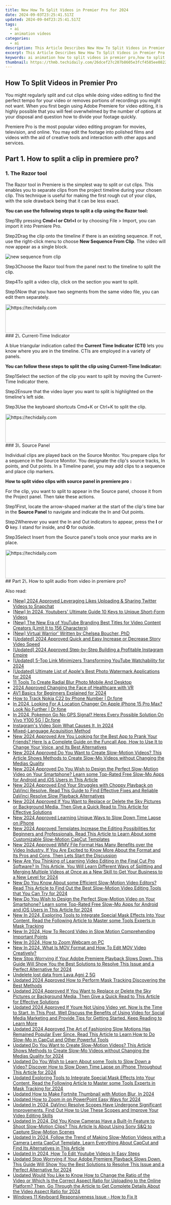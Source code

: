 ```yaml
---
title: New How To Split Videos in Premier Pro for 2024
date: 2024-09-03T23:25:41.517Z
updated: 2024-09-04T23:25:41.517Z
tags: 
  - ai
  - animation videos
categories: 
  - ai
description: This Article Describes New How To Split Videos in Premier Pro for 2024
excerpt: This Article Describes New How To Split Videos in Premier Pro for 2024
keywords: ai animation how to split videos in premier pro,how to split videos in premier pro,how to split a clip in premiere pro,split audio from video in premiere pro,how to split videos in final cut pro,how to add filter to video in premiere pro,how to mirror a video clip in premiere pro
thumbnail: https://thmb.techidaily.com/26dcef27c207b8605e3fcf4585ee0822110eeb8a794c85ff8e27071c7786d452.jpg
---
```


## How To Split Videos in Premier Pro

You might regularly split and cut clips while doing video editing to find the perfect tempo for your video or removes portions of recordings you might not want. When you first begin using Adobe Premiere for video editing, it is highly possible that you will feel overwhelmed by the number of options at your disposal and question how to divide your footage quickly.

Premiere Pro is the most popular video editing program for movies, television, and online. You may edit the footage into polished films and videos with the aid of creative tools and interaction with other apps and services.

## Part 1\. How to split a clip in premiere pro?

### 1\. The Razor tool

The Razor tool in Premiere is the simplest way to split or cut clips. This enables you to separate clips from the project timeline during your chosen clip. This technique is useful for making the first rough cut of your clips, with the sole drawback being that it can be less exact.

**You can use the following steps to split a clip using the Razor tool:**

Step1By pressing **Cmd+I or Ctrl+I** or by choosing File > Import, you can import it into Premiere Pro.

Step2Drag the clip onto the timeline if there is an existing sequence. If not, use the right-click menu to choose **New Sequence From Clip**. The video will now appear as a single block.

![new sequence from clip](https://images.wondershare.com/filmora/article-images/2022/08/how-to-split-in-premierpro-1.jpg)

Step3Choose the Razor tool from the panel next to the timeline to split the clip.

Step4To split a video clip, click on the section you want to split.

Step5Now that you have two segments from the same video file, you can edit them separately.

<!-- affiliate ads begin -->
<a href="https://appsumo.8odi.net/c/5597632/2123737/7443" target="_top" id="2123737">
  <img src="//a.impactradius-go.com/display-ad/7443-2123737" border="0" alt="https://techidaily.com" width="728" height="90"/>
</a>
<img height="0" width="0" src="https://appsumo.8odi.net/i/5597632/2123737/7443" style="position:absolute;visibility:hidden;" border="0" />
<!-- affiliate ads end -->
### 2\. Current-Time Indicator

A blue triangular indication called the **Current Time Indicator (CTI)** lets you know where you are in the timeline. CTIs are employed in a variety of panels.

**You can follow these steps to split the clip using Current-Time Indicator:**

Step1Select the section of the clip you want to split by moving the Current-Time Indicator there.

Step2Ensure that the video layer you want to split is highlighted on the timeline's left side.

Step3Use the keyboard shortcuts Cmd+K or Ctrl+K to split the clip.

<!-- affiliate ads begin -->
<a href="https://imp.i357552.net/c/5597632/1001453/11832" target="_top" id="1001453">
  <img src="//a.impactradius-go.com/display-ad/11832-1001453" border="0" alt="https://techidaily.com" width="728" height="90"/>
</a>
<img height="0" width="0" src="https://imp.i357552.net/i/5597632/1001453/11832" style="position:absolute;visibility:hidden;" border="0" />
<!-- affiliate ads end -->
### 3\. Source Panel

Individual clips are played back on the Source Monitor. You prepare clips for a sequence in the Source Monitor. You designate the clip's source tracks, In points, and Out points. In a Timeline panel, you may add clips to a sequence and place clip markers.

**How to split video clips with source panel in premiere pro** **:**

For the clip, you want to split to appear in the Source panel, choose it from the Project panel. Then take these actions.

Step1First, locate the arrow-shaped marker at the start of the clip's time bar in the **Source Panel** to navigate and indicate the In and Out points.

Step2Wherever you want the In and Out indicators to appear, press the **I** or **O** key. I stand for inside, and **O** for outside.

Step3Select Insert from the Source panel's tools once your marks are in place.

<!-- affiliate ads begin -->
<a href="https://aligracehair.sjv.io/c/5597632/2080317/19272" target="_top" id="2080317">
  <img src="//a.impactradius-go.com/display-ad/19272-2080317" border="0" alt="https://techidaily.com" width="728" height="90"/>
</a>
<img height="0" width="0" src="https://aligracehair.sjv.io/i/5597632/2080317/19272" style="position:absolute;visibility:hidden;" border="0" />
<!-- affiliate ads end -->
## Part 2\. How to split audio from video in premiere pro?



<ins class="adsbygoogle"
      style="display:block"
      data-ad-client="ca-pub-7571918770474297"
      data-ad-slot="8358498916"
      data-ad-format="auto"
      data-full-width-responsive="true"></ins>


<span class="atpl-alsoreadstyle">Also read:</span>
<div><ul>
<li><a href="https://twitter-videos.techidaily.com/new-2024-approved-leveraging-likes-uploading-and-sharing-twitter-videos-to-snapchat/"><u>[New] 2024 Approved  Leveraging Likes  Uploading & Sharing Twitter Videos to Snapchat</u></a></li>
<li><a href="https://youtube-docs.techidaily.com/n-2024-youtubers-ultimate-guide-10-keys-to-unique-short-form-videos/"><u>[New] In 2024, Youtubers' Ultimate Guide  10 Keys to Unique Short-Form Videos</u></a></li>
<li><a href="https://facebook-video-share.techidaily.com/new-the-new-era-of-youtube-branding-best-titles-for-video-content-creators-limit-it-to-156-characters/"><u>[New] The New Era of YouTube Branding  Best Titles for Video Content Creators (Limit It to 156 Characters)</u></a></li>
<li><a href="https://screen-video-capture.techidaily.com/new-virtual-warrior-written-by-chelsea-boucher-phd/"><u>[New] Virtual Warrior' Written by Chelsea Boucher, PhD</u></a></li>
<li><a href="https://fox-cloud.techidaily.com/updated-2024-approved-quick-and-easy-increase-or-decrease-story-video-speed/"><u>[Updated] 2024 Approved  Quick and Easy  Increase or Decrease Story Video Speed</u></a></li>
<li><a href="https://instagram-clips.techidaily.com/updated-2024-approved-step-by-step-building-a-profitable-instagram-empire/"><u>[Updated] 2024 Approved  Step-by-Step  Building a Profitable Instagram Empire</u></a></li>
<li><a href="https://facebook-video-share.techidaily.com/updated-5-top-link-minimizers-transforming-youtube-watchability-for-2024/"><u>[Updated] 5-Top Link Minimizers Transforming YouTube Watchability for 2024</u></a></li>
<li><a href="https://fox-http.techidaily.com/updated-ultimate-list-of-apples-best-photo-watermark-applications-for-2024/"><u>[Updated] Ultimate List of Apple's Best Photo Watermark Applications for 2024</u></a></li>
<li><a href="https://ai-video-editing.techidaily.com/11-tools-to-create-radial-blur-photo-mobile-and-desktop/"><u>11 Tools To Create Radial Blur Photo Mobile And Desktop</u></a></li>
<li><a href="https://extra-tips.techidaily.com/2024-approved-changing-the-face-of-healthcare-with-vr/"><u>2024 Approved  Changing the Face of Healthcare with VR</u></a></li>
<li><a href="https://fox-helps.techidaily.com/av1-basics-for-beginners-explained-for-2024/"><u>AV1 Basics for Beginners Explained for 2024</u></a></li>
<li><a href="https://android-location-track.techidaily.com/how-to-track-nokia-c22-by-phone-number-drfone-by-drfone-virtual-android/"><u>How to Track Nokia C22 by Phone Number | Dr.fone</u></a></li>
<li><a href="https://phone-solutions.techidaily.com/in-2024-looking-for-a-location-changer-on-apple-iphone-15-pro-max-look-no-further-drfone-by-drfone-virtual-ios/"><u>In 2024, Looking For A Location Changer On Apple iPhone 15 Pro Max? Look No Further | Dr.fone</u></a></li>
<li><a href="https://change-location.techidaily.com/in-2024-pokemon-go-no-gps-signal-heres-every-possible-solution-on-vivo-y100-5g-drfone-by-drfone-virtual-android/"><u>In 2024, Pokemon Go No GPS Signal? Heres Every Possible Solution On Vivo Y100 5G | Dr.fone</u></a></li>
<li><a href="https://extra-support.techidaily.com/instagrams-video-spin-what-causes-it-in-2024/"><u>Instagram's Video Spin  What Causes It, In 2024</u></a></li>
<li><a href="https://mondly-stories.techidaily.com/mixed-language-acquisition-method/"><u>Mixed-Language Acquisition Method</u></a></li>
<li><a href="https://ai-video-editing.techidaily.com/new-2024-approved-are-you-looking-for-the-best-app-to-prank-your-friends-here-is-a-complete-guide-on-the-funcall-app-how-to-use-it-to-change-your-voice-and-/"><u>New 2024 Approved Are You Looking for the Best App to Prank Your Friends? Here Is a Complete Guide on the Funcall App, How to Use It to Change Your Voice, and Its Best Alternatives</u></a></li>
<li><a href="https://ai-video-editing.techidaily.com/new-2024-approved-do-you-want-to-create-slow-motion-videos-this-article-shows-methods-to-create-slow-mo-videos-without-changing-the-medias-quality/"><u>New 2024 Approved Do You Want to Create Slow-Motion Videos? This Article Shows Methods to Create Slow-Mo Videos without Changing the Medias Quality</u></a></li>
<li><a href="https://ai-video-editing.techidaily.com/new-2024-approved-do-you-wish-to-design-the-perfect-slow-motion-video-on-your-smartphone-learn-some-top-rated-free-slow-mo-apps-for-android-and-ios-users-in/"><u>New 2024 Approved Do You Wish to Design the Perfect Slow-Motion Video on Your Smartphone? Learn some Top-Rated Free Slow-Mo Apps for Android and iOS Users in This Article</u></a></li>
<li><a href="https://ai-video-editing.techidaily.com/new-2024-approved-end-your-struggles-with-choppy-playback-on-davinci-resolve-read-this-guide-to-find-effective-fixes-and-reliable-davinci-resolve-slow-playb/"><u>New 2024 Approved End Your Struggles with Choppy Playback on DaVinci Resolve. Read This Guide to Find Effective Fixes and Reliable DaVinci Resolve Slow Playback Alternatives</u></a></li>
<li><a href="https://ai-video-editing.techidaily.com/new-2024-approved-if-you-want-to-replace-or-delete-the-sky-pictures-or-background-media-then-give-a-quick-read-to-this-article-for-effective-solutions/"><u>New 2024 Approved If You Want to Replace or Delete the Sky Pictures or Background Media, Then Give a Quick Read to This Article for Effective Solutions</u></a></li>
<li><a href="https://ai-video-editing.techidaily.com/new-2024-approved-learning-unique-ways-to-slow-down-time-lapse-on-iphone/"><u>New 2024 Approved Learning Unique Ways to Slow Down Time Lapse on iPhone</u></a></li>
<li><a href="https://ai-video-editing.techidaily.com/new-2024-approved-templates-increase-the-editing-possibilities-for-beginners-and-professionals-read-this-article-to-learn-about-some-customizable-slow-motio/"><u>New 2024 Approved Templates Increase the Editing Possibilities for Beginners and Professionals. Read This Article to Learn About some Customizable Slow-Motion CapCut Templates</u></a></li>
<li><a href="https://ai-video-editing.techidaily.com/new-2024-approved-wmv-file-format-has-many-benefits-over-the-video-industry-if-you-are-excited-to-know-more-about-the-format-and-its-pros-and-cons-then-lets/"><u>New 2024 Approved WMV File Format Has Many Benefits over the Video Industry. If You Are Excited to Know More About the Format and Its Pros and Cons, Then Lets Start the Discussion</u></a></li>
<li><a href="https://ai-video-editing.techidaily.com/1713961685281-new-are-you-thinking-of-learning-video-editing-in-the-final-cut-pro-software-in-this-article-you-will-learn-different-ways-of-splitting-and-merging-multiple/"><u>New Are You Thinking of Learning Video Editing in the Final Cut Pro Software? In This Article, You Will Learn Different Ways of Splitting and Merging Multiple Videos at Once as a New Skill to Get Your Business to a New Level for 2024</u></a></li>
<li><a href="https://ai-video-editing.techidaily.com/new-do-you-know-about-some-efficient-slow-motion-video-editors-read-this-article-to-find-out-the-best-slow-motion-video-editing-tools-that-you-can-try-for-2/"><u>New Do You Know About some Efficient Slow-Motion Video Editors? Read This Article to Find Out the Best Slow-Motion Video Editing Tools that You Can Try for 2024</u></a></li>
<li><a href="https://ai-video-editing.techidaily.com/new-do-you-wish-to-design-the-perfect-slow-motion-video-on-your-smartphone-learn-some-top-rated-free-slow-mo-apps-for-android-and-ios-users-in-this-article-/"><u>New Do You Wish to Design the Perfect Slow-Motion Video on Your Smartphone? Learn some Top-Rated Free Slow-Mo Apps for Android and iOS Users in This Article for 2024</u></a></li>
<li><a href="https://ai-video-editing.techidaily.com/new-in-2024-exploring-tools-to-integrate-special-mask-effects-into-your-content-read-the-following-article-to-master-some-tools-experts-in-mask-tracking/"><u>New In 2024, Exploring Tools to Integrate Special Mask Effects Into Your Content. Read the Following Article to Master some Tools Experts in Mask Tracking</u></a></li>
<li><a href="https://ai-video-editing.techidaily.com/new-in-2024-how-to-record-video-in-slow-motion-comprehending-important-points/"><u>New In 2024, How To Record Video in Slow Motion Comprehending Important Points</u></a></li>
<li><a href="https://ai-video-editing.techidaily.com/new-in-2024-how-to-zoom-webcam-on-pc/"><u>New In 2024, How to Zoom Webcam on PC</u></a></li>
<li><a href="https://ai-video-editing.techidaily.com/new-in-2024-what-is-mov-format-and-how-to-edit-mov-video-creatively/"><u>New In 2024, What Is MOV Format and How To Edit MOV Video Creatively?</u></a></li>
<li><a href="https://ai-video-editing.techidaily.com/new-stop-worrying-if-your-adobe-premiere-playback-slows-down-this-guide-will-show-you-the-best-solutions-to-resolve-this-issue-and-a-perfect-alternative-for/"><u>New Stop Worrying if Your Adobe Premiere Playback Slows Down. This Guide Will Show You the Best Solutions to Resolve This Issue and a Perfect Alternative for 2024</u></a></li>
<li><a href="https://techidaily.com/undelete-lost-data-from-lava-agni-2-5g-by-fonelab-android-recover-data/"><u>Undelete lost data from Lava Agni 2 5G</u></a></li>
<li><a href="https://ai-video-editing.techidaily.com/updated-2024-approved-how-to-perform-mask-tracking-discovering-the-best-methods/"><u>Updated 2024 Approved How to Perform Mask Tracking Discovering the Best Methods</u></a></li>
<li><a href="https://ai-video-editing.techidaily.com/updated-2024-approved-if-you-want-to-replace-or-delete-the-sky-pictures-or-background-media-then-give-a-quick-read-to-this-article-for-effective-solutions.m/"><u>Updated 2024 Approved If You Want to Replace or Delete the Sky Pictures or Background Media, Then Give a Quick Read to This Article for Effective Solutions</u></a></li>
<li><a href="https://ai-video-editing.techidaily.com/updated-2024-approved-if-youre-not-using-video-yet-now-is-the-time-to-start-in-this-post-well-discuss-the-benefits-of-using-video-for-social-media-marketing/"><u>Updated 2024 Approved If Youre Not Using Video yet, Now Is the Time to Start. In This Post, Well Discuss the Benefits of Using Video for Social Media Marketing and Provide Tips for Getting Started. Keep Reading to Learn More</u></a></li>
<li><a href="https://ai-video-editing.techidaily.com/updated-2024-approved-the-art-of-fashioning-slow-motions-has-remained-popular-ever-since-read-this-article-to-learn-how-to-do-slow-mo-in-capcut-and-other-po/"><u>Updated 2024 Approved The Art of Fashioning Slow Motions Has Remained Popular Ever Since. Read This Article to Learn How to Do Slow-Mo in CapCut and Other Powerful Tools</u></a></li>
<li><a href="https://ai-video-editing.techidaily.com/updated-do-you-want-to-create-slow-motion-videos-this-article-shows-methods-to-create-slow-mo-videos-without-changing-the-medias-quality-for-2024/"><u>Updated Do You Want to Create Slow-Motion Videos? This Article Shows Methods to Create Slow-Mo Videos without Changing the Medias Quality for 2024</u></a></li>
<li><a href="https://ai-video-editing.techidaily.com/updated-do-you-wish-to-learn-about-some-tools-to-slow-down-a-video-discover-how-to-slow-down-time-lapse-on-iphone-throughout-this-article-for-2024/"><u>Updated Do You Wish to Learn About some Tools to Slow Down a Video? Discover How to Slow Down Time Lapse on iPhone Throughout This Article for 2024</u></a></li>
<li><a href="https://ai-video-editing.techidaily.com/updated-exploring-tools-to-integrate-special-mask-effects-into-your-content-read-the-following-article-to-master-some-tools-experts-in-mask-tracking-for-202/"><u>Updated Exploring Tools to Integrate Special Mask Effects Into Your Content. Read the Following Article to Master some Tools Experts in Mask Tracking for 2024</u></a></li>
<li><a href="https://ai-video-editing.techidaily.com/updated-how-to-make-fortnite-thumbnail-with-motion-blur-in-2024/"><u>Updated How to Make Fortnite Thumbnail with Motion Blur, In 2024</u></a></li>
<li><a href="https://ai-video-editing.techidaily.com/updated-how-to-zoom-in-on-powerpoint-easy-ways-for-2024/"><u>Updated How to Zoom in on PowerPoint Easy Ways for 2024</u></a></li>
<li><a href="https://ai-video-editing.techidaily.com/updated-in-2024-davinci-resolve-scopes-have-undergone-significant-improvements-find-out-how-to-use-these-scopes-and-improve-your-video-editing-skills/"><u>Updated In 2024, DaVinci Resolve Scopes Have Undergone Significant Improvements. Find Out How to Use These Scopes and Improve Your Video Editing Skills</u></a></li>
<li><a href="https://ai-video-editing.techidaily.com/updated-in-2024-did-you-know-cameras-have-a-built-in-feature-to-shoot-slow-motion-clips-this-article-is-about-using-sony-sandq-to-capture-slow-motion-scenes/"><u>Updated In 2024, Did You Know Cameras Have a Built-In Feature to Shoot Slow-Motion Clips? This Article Is About Using Sony S&Q to Capture Slow-Motion Scenes</u></a></li>
<li><a href="https://ai-video-editing.techidaily.com/updated-in-2024-follow-the-trend-of-making-slow-motion-videos-with-a-camera-lenta-capcut-template-learn-everything-about-capcut-and-find-its-alternatives-in/"><u>Updated In 2024, Follow the Trend of Making Slow-Motion Videos with a Camera Lenta CapCut Template. Learn Everything About CapCut and Find Its Alternatives in This Article</u></a></li>
<li><a href="https://ai-video-editing.techidaily.com/updated-in-2024-how-to-edit-youtube-videos-in-easy-steps/"><u>Updated In 2024, How To Edit Youtube Videos In Easy Steps</u></a></li>
<li><a href="https://ai-video-editing.techidaily.com/1713964791283-updated-stop-worrying-if-your-adobe-premiere-playback-slows-down-this-guide-will-show-you-the-best-solutions-to-resolve-this-issue-and-a-perfect-alternative/"><u>Updated Stop Worrying if Your Adobe Premiere Playback Slows Down. This Guide Will Show You the Best Solutions to Resolve This Issue and a Perfect Alternative for 2024</u></a></li>
<li><a href="https://ai-video-editing.techidaily.com/1713966086006-updated-would-you-like-to-know-how-to-change-the-ratio-of-the-video-or-which-is-the-correct-aspect-ratio-for-uploading-to-the-online-platform-then-go-throug/"><u>Updated Would You Like to Know How to Change the Ratio of the Video or Which Is the Correct Aspect Ratio for Uploading to the Online Platform? Then, Go Through the Article to Get Complete Details About the Video Aspect Ratio for 2024</u></a></li>
<li><a href="https://common-error.techidaily.com/windows-11-keyboard-responsiveness-issue-how-to-fix-it/"><u>Windows 11 Keyboard Responsiveness Issue - How to Fix It</u></a></li>
</ul></div>
